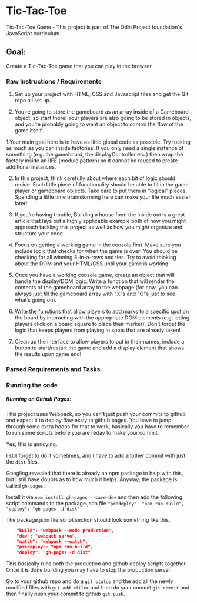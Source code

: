 # Tic-Tac-Toe
Tic-Tac-Toe Game - This project is part of The Odin Project foundation's JavaScript curriculum.



## Goal:
Create a Tic-Tac-Toe game that you can play in the browser.

### Raw Instructions / Requirements


1. Set up your project with HTML, CSS and Javascript files and get the Git repo all set up.

2. You’re going to store the gameboard as an array inside of a Gameboard object, so start there! Your players are also going to be stored in objects, and you’re probably going to want an object to control the flow of the game itself.

  1.Your main goal here is to have as little global code as possible. Try tucking as much as you can inside factories. If you only need a single instance of something (e.g. the gameboard, the displayController etc.) then wrap the factory inside an IIFE (module pattern) so it cannot be reused to create additional instances.

  2. In this project, think carefully about where each bit of logic should reside. Each little piece of functionality should be able to fit in the game, player or gameboard objects. Take care to put them in “logical” places. Spending a little time brainstorming here can make your life much easier later!

  3. If you’re having trouble, Building a house from the inside out is a great article that lays out a highly applicable example both of how you might approach tackling this project as well as how you might organize and structure your code.

3. Focus on getting a working game in the console first. Make sure you include logic that checks for when the game is over! You should be checking for all winning 3-in-a-rows and ties. Try to avoid thinking about the DOM and your HTML/CSS until your game is working.

4. Once you have a working console game, create an object that will handle the display/DOM logic. Write a function that will render the contents of the gameboard array to the webpage (for now, you can always just fill the gameboard array with "X"s and "O"s just to see what’s going on).

5. Write the functions that allow players to add marks to a specific spot on the board by interacting with the appropriate DOM elements (e.g. letting players click on a board square to place their marker). Don’t forget the logic that keeps players from playing in spots that are already taken!

6. Clean up the interface to allow players to put in their names, include a button to start/restart the game and add a display element that shows the results upon game end!

### Parsed Requirements and Tasks





### Running the code

##### Running on Github Pages:
This project uses Webpack, so you can't just push your commits to github and expect it to deploy flawlessly to github pages.  You have to jump through some extra hoops for that to work, basically you have to remember to run some scripts before you are reday to make your commit.

Yes, this is annoying. 

I still forget to do it sometimes, and I have to add another commit with just the `dist` files.


Googling revealed that there is already an npm package to help with this, but I still have doubts as to how much it helps.  Anyway, the package is called `gh-pages`.

Install it via `npm install gh-pages --save-dev` and then add the following script commands to the package.json file `"predeploy": "npm run build", "deploy": "gh-pages -d dist"`

The package.json file script section should look something like this.
```json
    "build": "webpack --mode production",
    "dev": "webpack serve",
    "watch": "webpack --watch",
    "predeploy": "npm run build",
    "deploy": "gh-pages -d dist"
```

This basically runs both the production and github deploy scripts together.  Once it is done building you may have to stop the production server.

Go to your github repo and do a `git status` and the add all the newly modified files with `git add <file>` and then do your commit `git commit` and then finally push your commit to github `git push`. 






